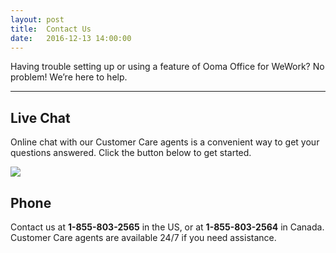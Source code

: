 ```yaml
---
layout: post
title:  Contact Us
date:   2016-12-13 14:00:00
---
```


Having trouble setting up or using a feature of Ooma Office for WeWork? No problem! We’re here to help.

* * *

## Live Chat

Online chat with our Customer Care agents is a convenient way to get your questions answered. Click the button below to get started.

<!-- Start WebsiteAlive Button Code ID: 345 -->
<img src="https://www.websitealive9.com/2140/visitor/image/?code_id=345" style="cursor:pointer" onclick="window.open('https://www.websitealive9.com/2140/visitor/window/?code_id=345&dl='+escape(document.location.href),'wsa_2140_469','height=200,width=200')"/>
<!-- End WebsiteAlive Button Code -->

## Phone

Contact us at **1-855-803-2565** in the US, or at **1-855-803-2564** in Canada. Customer Care agents are available 24/7 if you need assistance.